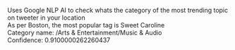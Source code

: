 Uses Google NLP AI to check whats the category of the most trending topic on tweeter in your location<br />
As per Boston, the most popular tag is Sweet Caroline<br />
Category name: /Arts & Entertainment/Music & Audio<br />
Confidence: 0.9100000262260437
